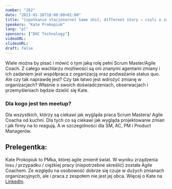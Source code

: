 ```yaml
---
number: "262"
date: "2023-01-16T18:00:00+01:00"
title: "[spotkanie stacjonarne] Same shit, different story — czyli o zwinności w różnych organizacjach"
speakers: "Kate Prokopiuk"
lang: "pl"
sponsors: ["DXC Technology"]
videoURL:
slidesURL: 
draft: false
---
```


Wiele można by pisać i mówić o tym jaką rolę pełni Scrum Master/Agile Coach. Z całego wachlarzu możliwości są oni znanymi agentami zmiany i ich zadaniem jest współpraca z organizacją oraz podważanie status quo. Ale czy tak naprawdę jest? Czy tak łatwo jest wdrożyć zmianę w organizacjach? Właśnie o swoich doświadczeniach, obserwacjach i przemyśleniach będzie dzielić się Kate.

### Dla kogo jest ten meetup?

Dla wszystkich, którzy są ciekawi jak wygląda praca Scrum Mastera/ Agile Coacha od kuchni. Dla tych co są ciekawi jak wygląda projektowanie zmian i jak firmy na to reagują. A w szczególności dla SM, AC, PM i Product Managerów.

## Prelegentka:

Kate Prokopiuk to PMka, której agile zmienił świat. W wyniku zrządzenia losu / przypadku / ciężkiej pracy (niepotrzebne skreślić) została Agile Coachem. Ze względu na osobowość dobrze się czuje w dużych zmianach organizacyjnych, ale i praca z zespołem nie jest jej obca. Więcej o Kate na [LinkedIn](https://www.linkedin.com/in/katarzyna-prokopiuk-08567216b/).
